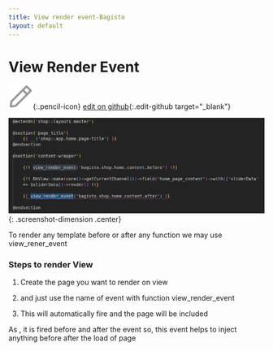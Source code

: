 ```yaml
---
title: View render event-Bagisto
layout: default
---
```


# View Render Event


![edit on github](assets/images/icons/Icon-Pencil-Large.svg){:.pencil-icon}
[edit on github](https://github.com/bagisto/bagisto-docs/blob/master/render_event.md){:.edit-github  target="_blank"}


![View Render Event](assets/images/Bagisto_Docs_Images/render-event/view-render-event.png){:  .screenshot-dimension .center}

To render any template before or after any function we may use view_rener_event


### Steps to render View

1. Create the page you want to render on view

2. and just use the name of event with function view_render_event

3. This will automatically fire and the page will be included

As , it is fired before and after the event so, this event helps to inject anything before after the load of page



